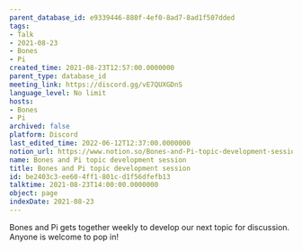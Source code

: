 ```yaml
---
parent_database_id: e9339446-880f-4ef0-8ad7-8ad1f507dded
tags:
- Talk
- 2021-08-23
- Bones
- Pi
created_time: 2021-08-23T12:57:00.0000000
parent_type: database_id
meeting_link: https://discord.gg/vE7QUXGDnS
language_level: No limit
hosts:
- Bones
- Pi
archived: false
platform: Discord
last_edited_time: 2022-06-12T12:37:00.0000000
notion_url: https://www.notion.so/Bones-and-Pi-topic-development-session-be2403c3ee604ff1801cd1f56dfefb13
name: Bones and Pi topic development session
title: Bones and Pi topic development session
id: be2403c3-ee60-4ff1-801c-d1f56dfefb13
talktime: 2021-08-23T14:00:00.0000000
object: page
indexDate: 2021-08-23
---
```


Bones and Pi gets together weekly to develop our next topic for discussion.
Anyone is welcome to pop in!










